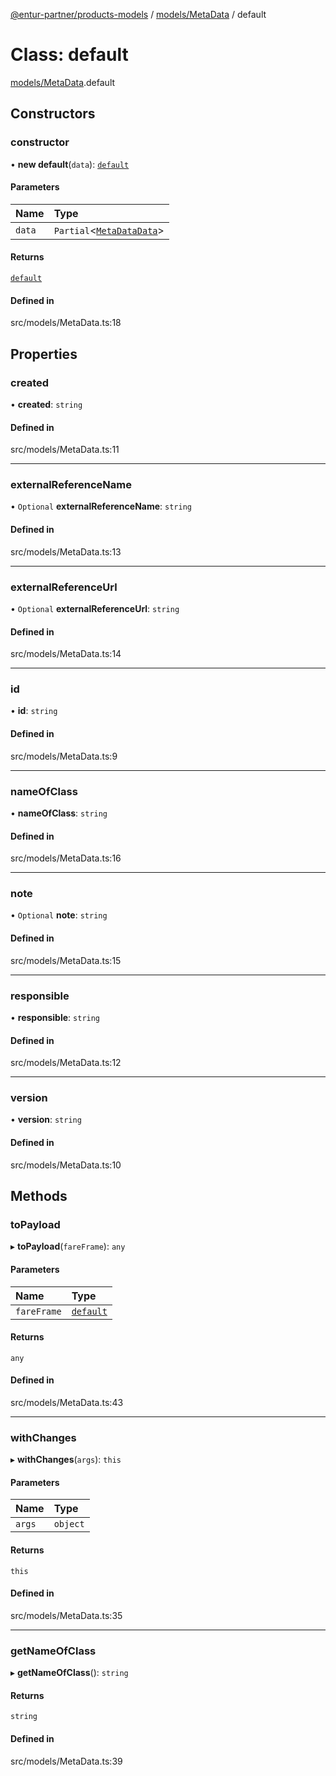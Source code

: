 [@entur-partner/products-models](../README.md) / [models/MetaData](../modules/models_MetaData.md) / default

# Class: default

[models/MetaData](../modules/models_MetaData.md).default

## Constructors

### constructor

• **new default**(`data`): [`default`](models_MetaData.default.md)

#### Parameters

| Name | Type |
| :------ | :------ |
| `data` | `Partial`\<[`MetaDataData`](../interfaces/types_interfaces.MetaDataData.md)\> |

#### Returns

[`default`](models_MetaData.default.md)

#### Defined in

src/models/MetaData.ts:18

## Properties

### created

• **created**: `string`

#### Defined in

src/models/MetaData.ts:11

___

### externalReferenceName

• `Optional` **externalReferenceName**: `string`

#### Defined in

src/models/MetaData.ts:13

___

### externalReferenceUrl

• `Optional` **externalReferenceUrl**: `string`

#### Defined in

src/models/MetaData.ts:14

___

### id

• **id**: `string`

#### Defined in

src/models/MetaData.ts:9

___

### nameOfClass

• **nameOfClass**: `string`

#### Defined in

src/models/MetaData.ts:16

___

### note

• `Optional` **note**: `string`

#### Defined in

src/models/MetaData.ts:15

___

### responsible

• **responsible**: `string`

#### Defined in

src/models/MetaData.ts:12

___

### version

• **version**: `string`

#### Defined in

src/models/MetaData.ts:10

## Methods

### toPayload

▸ **toPayload**(`fareFrame`): `any`

#### Parameters

| Name | Type |
| :------ | :------ |
| `fareFrame` | [`default`](models_FareFrame.default.md) |

#### Returns

`any`

#### Defined in

src/models/MetaData.ts:43

___

### withChanges

▸ **withChanges**(`args`): `this`

#### Parameters

| Name | Type |
| :------ | :------ |
| `args` | `object` |

#### Returns

`this`

#### Defined in

src/models/MetaData.ts:35

___

### getNameOfClass

▸ **getNameOfClass**(): `string`

#### Returns

`string`

#### Defined in

src/models/MetaData.ts:39

